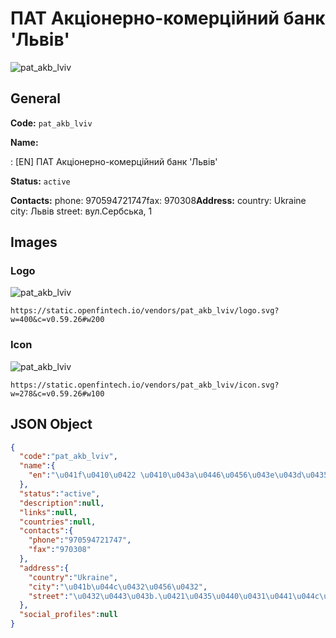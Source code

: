 
# ПАТ Акціонерно-комерційний банк 'Львів' 
![pat_akb_lviv](https://static.openfintech.io/vendors/pat_akb_lviv/logo.svg?w=400&c=v0.59.26#w200)  

## General 
 
**Code:** `pat_akb_lviv` 
 
**Name:** 
 
:	[EN] ПАТ Акціонерно-комерційний банк 'Львів' 
 
**Status:** `active` 
 
**Contacts:** 
phone: 970594721747fax: 970308**Address:** 
country: Ukraine 
city: Львів 
street: вул.Сербська, 1 

## Images 

### Logo 
 
![pat_akb_lviv](https://static.openfintech.io/vendors/pat_akb_lviv/logo.svg?w=400&c=v0.59.26#w200)  

```
https://static.openfintech.io/vendors/pat_akb_lviv/logo.svg?w=400&c=v0.59.26#w200
```  

### Icon 
 
![pat_akb_lviv](https://static.openfintech.io/vendors/pat_akb_lviv/icon.svg?w=278&c=v0.59.26#w100)  

```
https://static.openfintech.io/vendors/pat_akb_lviv/icon.svg?w=278&c=v0.59.26#w100
```  

## JSON Object 

```json
{
  "code":"pat_akb_lviv",
  "name":{
    "en":"\u041f\u0410\u0422 \u0410\u043a\u0446\u0456\u043e\u043d\u0435\u0440\u043d\u043e-\u043a\u043e\u043c\u0435\u0440\u0446\u0456\u0439\u043d\u0438\u0439 \u0431\u0430\u043d\u043a '\u041b\u044c\u0432\u0456\u0432'"
  },
  "status":"active",
  "description":null,
  "links":null,
  "countries":null,
  "contacts":{
    "phone":"970594721747",
    "fax":"970308"
  },
  "address":{
    "country":"Ukraine",
    "city":"\u041b\u044c\u0432\u0456\u0432",
    "street":"\u0432\u0443\u043b.\u0421\u0435\u0440\u0431\u0441\u044c\u043a\u0430, 1"
  },
  "social_profiles":null
}
```  
